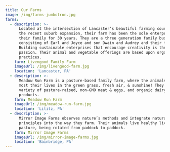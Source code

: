 ```yaml
---
title: Our Farms
image: /img/farms-jumbotron.jpg
farms:
  - description: >-
      Located at the intersection of Lancaster’s beautiful farming country and
      the recent suburb expansion, their farm has been the sole enterprise of
      their family for 30 years. They are a three generation family business
      consisting of Earl and Joyce and son Dwain and Audrey and their family.
      Building sustainable enterprises that encourage creativity is their
      passion. Their animal and vegetable offerings are based upon organic
      practices.
    farm: Livengood Family Farm
    imageUrl: /img/livengood-farm.jpg
    location: 'Lancaster, PA'
  - description: >-
      Meadow Run Farm is a pasture-based family farm, where the animals spend
      most their lives in the green grass, fresh air, & sunshine! They offer a
      variety of pasture-raised, non-GMO meat & eggs, and organic dairy
      products.
    farm: Meadow Run Farm
    imageUrl: /img/meadow-run-farm.jpg
    location: 'Lititz, PA'
  - description: >-
      Mirror Image Farms observes nature’s methods and integrate natural
      principles into the way they farm. Their animals live healthy lives on the
      pasture, being rotated from paddock to paddock.
    farm: Mirror Image Farms
    imageUrl: /img/mirror-image-farms.jpg
    location: 'Bainbridge, PA'
---
```


